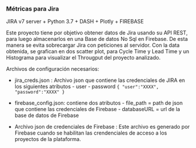 ### Métricas para Jira

JIRA v7 server + Python 3.7 + DASH + Plotly + FIREBASE

Este proyecto tiene por objetivo obtener datos de Jira usando su API REST, para luego almacenarlos en una Base de datos No Sql en Firebase.
De esta manera se evita sobrecargar Jira con peticiones al servidor.
Con la data obtenida, se grafican en dos scatter plot, para Cycle Time y Lead Time y un Histograma para visualizar el Througput del proyecto analizado.

Archivos de configuración necesarios:

- jira_creds.json : Archivo json que contiene las credenciales de JIRA en los siguientes atributos
      - user
      - password
   `{
            "user":"XXXX",
            "password":"XXXX"
    }`

- firebase_config.json: contiene dos atributos
      - file_path = path de json que contiene las credenciales de Firebase
      - databaseURL = url de la base de datos de Firebase
      
- Archivo json de credenciales de Firebase : Este archivo es generado por Firebase cuando se habilitan las crendenciales de acceso a los proyectos de la plataforma.
